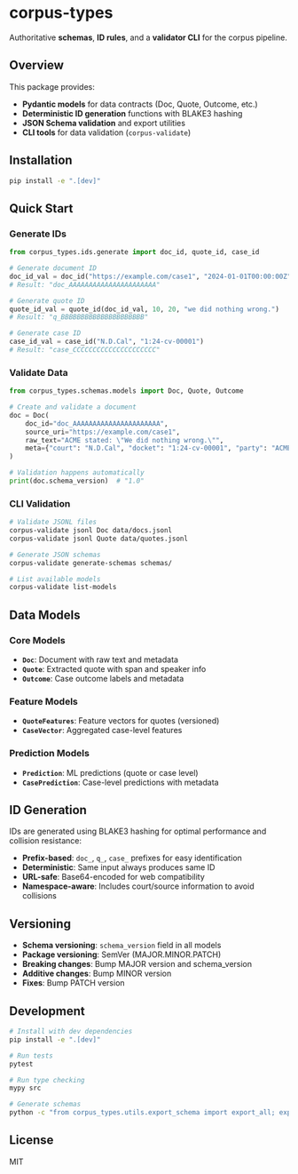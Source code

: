 # corpus-types

Authoritative **schemas**, **ID rules**, and a **validator CLI** for the corpus pipeline.

## Overview

This package provides:
- **Pydantic models** for data contracts (Doc, Quote, Outcome, etc.)
- **Deterministic ID generation** functions with BLAKE3 hashing
- **JSON Schema validation** and export utilities
- **CLI tools** for data validation (`corpus-validate`)

## Installation

```bash
pip install -e ".[dev]"
```

## Quick Start

### Generate IDs

```python
from corpus_types.ids.generate import doc_id, quote_id, case_id

# Generate document ID
doc_id_val = doc_id("https://example.com/case1", "2024-01-01T00:00:00Z", "N.D.Cal")
# Result: "doc_AAAAAAAAAAAAAAAAAAAAAA"

# Generate quote ID
quote_id_val = quote_id(doc_id_val, 10, 20, "we did nothing wrong.")
# Result: "q_BBBBBBBBBBBBBBBBBBBBB"

# Generate case ID
case_id_val = case_id("N.D.Cal", "1:24-cv-00001")
# Result: "case_CCCCCCCCCCCCCCCCCCCCC"
```

### Validate Data

```python
from corpus_types.schemas.models import Doc, Quote, Outcome

# Create and validate a document
doc = Doc(
    doc_id="doc_AAAAAAAAAAAAAAAAAAAAAA",
    source_uri="https://example.com/case1",
    raw_text="ACME stated: \"We did nothing wrong.\"",
    meta={"court": "N.D.Cal", "docket": "1:24-cv-00001", "party": "ACME"}
)

# Validation happens automatically
print(doc.schema_version)  # "1.0"
```

### CLI Validation

```bash
# Validate JSONL files
corpus-validate jsonl Doc data/docs.jsonl
corpus-validate jsonl Quote data/quotes.jsonl

# Generate JSON schemas
corpus-validate generate-schemas schemas/

# List available models
corpus-validate list-models
```

## Data Models

### Core Models

- **`Doc`**: Document with raw text and metadata
- **`Quote`**: Extracted quote with span and speaker info
- **`Outcome`**: Case outcome labels and metadata

### Feature Models

- **`QuoteFeatures`**: Feature vectors for quotes (versioned)
- **`CaseVector`**: Aggregated case-level features

### Prediction Models

- **`Prediction`**: ML predictions (quote or case level)
- **`CasePrediction`**: Case-level predictions with metadata

## ID Generation

IDs are generated using BLAKE3 hashing for optimal performance and collision resistance:

- **Prefix-based**: `doc_`, `q_`, `case_` prefixes for easy identification
- **Deterministic**: Same input always produces same ID
- **URL-safe**: Base64-encoded for web compatibility
- **Namespace-aware**: Includes court/source information to avoid collisions

## Versioning

- **Schema versioning**: `schema_version` field in all models
- **Package versioning**: SemVer (MAJOR.MINOR.PATCH)
- **Breaking changes**: Bump MAJOR version and schema_version
- **Additive changes**: Bump MINOR version
- **Fixes**: Bump PATCH version

## Development

```bash
# Install with dev dependencies
pip install -e ".[dev]"

# Run tests
pytest

# Run type checking
mypy src

# Generate schemas
python -c "from corpus_types.utils.export_schema import export_all; export_all()"
```

## License

MIT
